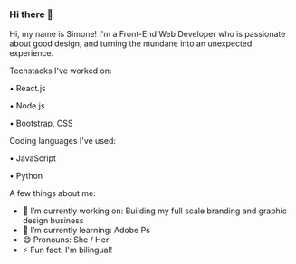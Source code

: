 ### Hi there 👋

Hi, my name is Simone! I'm a Front-End Web Developer who is passionate about good design, and turning the mundane into an unexpected experience.

Techstacks I've worked on:

• React.js

• Node.js

• Bootstrap, CSS

Coding languages I've used:

• JavaScript

• Python

A few things about me:

- 🔭 I’m currently working on: Building my full scale branding and graphic design business
- 🌱 I’m currently learning: Adobe Ps
- 😄 Pronouns: She / Her
- ⚡ Fun fact: I'm bilingual!

